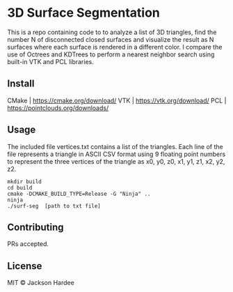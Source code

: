 # 3D Surface Segmentation

This is a repo containing code to to analyze a list of 3D triangles, find the number N of
disconnected closed surfaces and visualize the result as N surfaces where each surface is
rendered in a different color. I compare the use of Octrees and KDTrees to perform a 
nearest neighbor search using built-in VTK and PCL libraries.

## Install

CMake | https://cmake.org/download/
VTK | https://vtk.org/download/
PCL | https://pointclouds.org/downloads/


## Usage

The included file vertices.txt contains a list of the triangles. Each line of the file represents a
triangle in ASCII CSV format using 9 floating point numbers to represent the three vertices of
the triangle as x0, y0, z0, x1, y1, z1, x2, y2, z2.

```
mkdir build
cd build
cmake -DCMAKE_BUILD_TYPE=Release -G "Ninja" ..
ninja
./surf-seg  [path to txt file]
```

## Contributing

PRs accepted.

## License

MIT © Jackson Hardee
